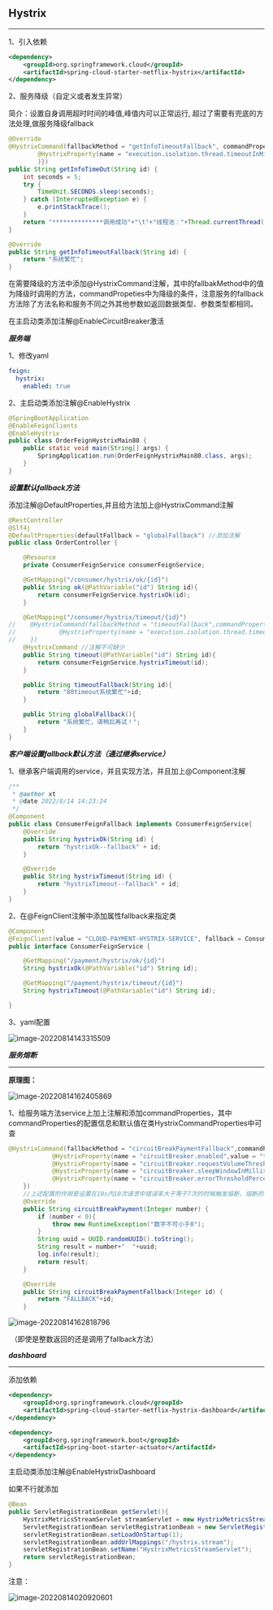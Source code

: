 ## Hystrix

*****

1、引入依赖

```xml
<dependency>
    <groupId>org.springframework.cloud</groupId>
    <artifactId>spring-cloud-starter-netflix-hystrix</artifactId>
</dependency>
```

2、服务降级（自定义或者发生异常）

简介：设置自身调用超时时间的峰值,峰值内可以正常运行,  超过了需要有兜底的方法处理,做服务降级fallback

```java
@Override
@HystrixCommand(fallbackMethod = "getInfoTimeoutFallback", commandProperties = {
        @HystrixProperty(name = "execution.isolation.thread.timeoutInMilliseconds", value = "3000" //最长调用时间为3s
        )})
public String getInfoTimeOut(String id) {
    int seconds = 5;
    try {
        TimeUnit.SECONDS.sleep(seconds);
    } catch (InterruptedException e) {
        e.printStackTrace();
    }
    return "**************调用成功"+"\t"+"线程池："+Thread.currentThread().getName()+" port:"+serverPort+" id:"+id+" 耗时："+seconds+"s";
}

@Override
public String getInfoTimeoutFallback(String id) {
    return "系统繁忙";
}
```

在需要降级的方法中添加@HystrixCommand注解，其中的fallbakMethod中的值为降级时调用的方法，commandPropeties中为降级的条件，注意服务的fallback方法除了方法名称和服务不同之外其他参数如返回数据类型、参数类型都相同。

在主启动类添加注解@EnableCircuitBreaker激活

***服务端***

1、修改yaml

```yaml
feign:
  hystrix:
    enabled: true
```

2、主启动类添加注解@EnableHystrix

```java
@SpringBootApplication
@EnableFeignClients
@EnableHystrix
public class OrderFeignHystrixMain80 {
    public static void main(String[] args) {
        SpringApplication.run(OrderFeignHystrixMain80.class, args);
    }
}
```



***设置默认fallback方法***

添加注解@DefaultProperties,并且给方法加上@HystrixCommand注解

```java
@RestController
@Slf4j
@DefaultProperties(defaultFallback = "globalFallback") //添加注解
public class OrderController {

    @Resource
    private ConsumerFeignService consumerFeignService;

    @GetMapping("/consumer/hystrix/ok/{id}")
    public String ok(@PathVariable("id") String id){
        return consumerFeignService.hystrixOk(id);
    }

    @GetMapping("/consumer/hystrix/timeout/{id}")
//    @HystrixCommand(fallbackMethod = "timeoutFallback",commandProperties = {
//            @HystrixProperty(name = "execution.isolation.thread.timeoutInMilliseconds", value = "2110")
//    })
    @HystrixCommand //注解不可缺少
    public String timeout(@PathVariable("id") String id){
        return consumerFeignService.hystrixTimeout(id);
    }

    public String timeoutFallback(String id){
        return "80timeout系统繁忙"+id;
    }

    public String globalFallback(){
        return "系统繁忙，请稍后再试！";
    }
}
```



***客户端设置fallback默认方法（通过继承service）***

1、继承客户端调用的service，并且实现方法，并且加上@Component注解

```java
/**
 * @author xt
 * @date 2022/8/14 14:23:24
 */
@Component
public class ConsumerFeignFallback implements ConsumerFeignService{
    @Override
    public String hystrixOk(String id) {
        return "hystrixOk--fallback" + id;
    }

    @Override
    public String hystrixTimeout(String id) {
        return "hystrixTimeout--fallback" + id;
    }
}
```

2、在@FeignClient注解中添加属性fallback来指定类

```java
@Component
@FeignClient(value = "CLOUD-PAYMENT-HYSTRIX-SERVICE", fallback = ConsumerFeignFallback.class)
public interface ConsumerFeignService {

    @GetMapping("/payment/hystrix/ok/{id}")
    String hystrixOk(@PathVariable("id") String id);

    @GetMapping("/payment/hystrix/timeout/{id}")
    String hystrixTimeout(@PathVariable("id") String id);

}
```

3、yaml配置

![image-20220814143315509](..\imgs\image-20220814143315509.png)



***服务熔断***

****

**原理图：**

![image-20220814162405869](..\imgs\image-20220814162405869.png)

1、给服务端方法service上加上注解和添加commandProperties，其中commandProperties的配置信息和默认值在类HystrixCommandProperties中可查

```java
@HystrixCommand(fallbackMethod = "circuitBreakPaymentFallback",commandProperties = {
            @HystrixProperty(name = "circuitBreaker.enabled",value = "true"), //开启断路器
            @HystrixProperty(name = "circuitBreaker.requestVolumeThreshold",value = "10"), //10次为有效次数
            @HystrixProperty(name = "circuitBreaker.sleepWindowInMilliseconds",value = "10000"), //在10s内的10次
            @HystrixProperty(name = "circuitBreaker.errorThresholdPercentage",value = "70") //错误率达70%
    })
	//上述配置的作用是设置在10s内10次请求中错误率大于等于7次的时候触发熔断，熔断的作用是暂时关闭该服务的调用，即在熔断期间调用circuitBreakPayment的时候总是返回的是调用circuitBreakPaymentFallback的结果，经过一段时间以后若该服务的错误率减少，熔断器恢复，服务正常使用
    @Override
    public String circuitBreakPayment(Integer number) {
        if (number < 0){
            throw new RuntimeException("数字不可小于0");
        }
        String uuid = UUID.randomUUID().toString();
        String result = number+"  "+uuid;
        log.info(result);
        return result;
    }

    @Override
    public String circuitBreakPaymentFallback(Integer id) {
        return "FALLBACK"+id;
    }
```

![image-20220814162818796](..\imgs\image-20220814162818796.png)

​																					（即使是整数返回的还是调用了fallback方法）

***dashboard***

****

添加依赖

```xml
<dependency>
    <groupId>org.springframework.cloud</groupId>
    <artifactId>spring-cloud-starter-netflix-hystrix-dashboard</artifactId>
</dependency>

<dependency>
    <groupId>org.springframework.boot</groupId>
    <artifactId>spring-boot-starter-actuator</artifactId>
</dependency>
```

主启动类添加注解@EnableHystrixDashboard

如果不行就添加

```java
@Bean
public ServletRegistrationBean getServlet(){
    HystrixMetricsStreamServlet streamServlet = new HystrixMetricsStreamServlet();
    ServletRegistrationBean servletRegistrationBean = new ServletRegistrationBean(streamServlet);
    servletRegistrationBean.setLoadOnStartup(1);
    servletRegistrationBean.addUrlMappings("/hystrix.stream");
    servletRegistrationBean.setName("HystrixMetricsStreamServlet");
    return servletRegistrationBean;
}
```



注意：

![image-20220814020920601](..\imgs\image-20220814020920601.png)
